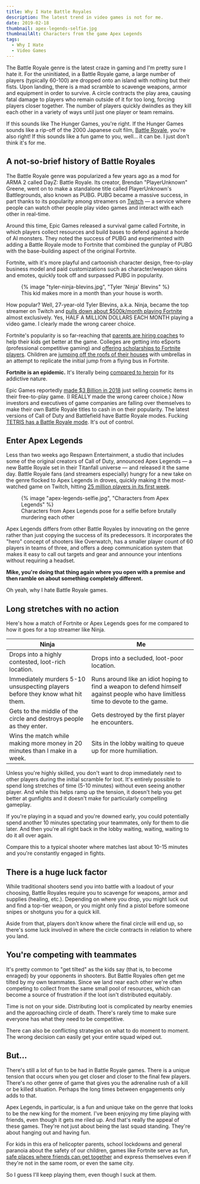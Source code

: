 ```yaml
---
title: Why I Hate Battle Royales
description: The latest trend in video games is not for me.
date: 2019-02-18
thumbnail: apex-legends-selfie.jpg
thumbnailAlt: Characters from the game Apex Legends
tags:
  - Why I Hate
  - Video Games
---
```


The Battle Royale genre is the latest craze in gaming and I'm pretty sure I hate it. For the uninitiated, in a Battle Royale game, a large number of players (typically 60-100) are dropped onto an island with nothing but their fists. Upon landing, there is a mad scramble to scavenge weapons, armor and equipment in order to survive. A circle contracts the play area, causing fatal damage to players who remain outside of it for too long, forcing players closer together. The number of players quickly dwindles as they kill each other in a variety of ways until just one player or team remains.

If this sounds like The Hunger Games, you're right. If the Hunger Games sounds like a rip-off of the 2000 Japanese cult film, [Battle Royale](https://www.youtube.com/watch?v=N0p1t-dC7Ko), you're also right! If this sounds like a fun game to you, well... it can be. I just don't think it's for me.

## A not-so-brief history of Battle Royales

The Battle Royale genre was popularized a few years ago as a mod for ARMA 2 called DayZ: Battle Royale. Its creator, Brendan "PlayerUnknown" Greene, went on to make a standalone title called PlayerUnknown's Battlegrounds, also known as PUBG. PUBG became a massive success, in part thanks to its popularity among streamers on [Twitch](https://www.twitch.tv/) — a service where people can watch other people play video games and interact with each other in real-time.

Around this time, Epic Games released a survival game called Fortnite, in which players collect resources and build bases to defend against a horde of AI monsters. They noted the success of PUBG and experimented with adding a Battle Royale mode to Fortnite that combined the gunplay of PUBG with the base-building aspect of the original Fortnite.

Fortnite, with it's more playful and cartoonish character design, free-to-play business model and paid customizations such as character/weapon skins and emotes, quickly took off and surpassed PUBG in popularity.

<figure class="ma-float-right">
  {% image "tyler-ninja-blevins.jpg", "Tyler 'Ninja' Blevins" %}
  <figcaption>
    This kid makes more in a month than your house is worth.
  </figcaption>
</figure>

How popular? Well, 27-year-old Tyler Blevins, a.k.a. Ninja, became the top streamer on Twitch and [pulls down about $500k/month playing Fortnite](https://www.businessinsider.com/ninja-tyler-blevins-twitch-subscribers-fortnite-drake-youtube-2018-3) almost exclusively. Yes, HALF A MILLION DOLLARS EACH MONTH playing a video game. I clearly made the wrong career choice.

Fortnite's popularity is so far-reaching that [parents are hiring coaches](https://www.businessinsider.com/fortnite-coaches-2018-7) to help their kids get better at the game. Colleges are getting into eSports (professional competitive gaming) and [offering scholarships to Fortnite players](https://techcrunch.com/2018/04/23/a-university-is-giving-scholarships-to-top-fortnite-players/). Children are [jumping off the roofs of their houses](https://www.thesun.co.uk/news/7240735/fortnite-warning-son-breaks-arm-garden-slide/) with umbrellas in an attempt to replicate the initial jump from a flying bus in Fortnite.

**Fortnite is an epidemic.** It's literally being [compared to heroin](https://www.usatoday.com/story/life/allthemoms/2018/12/09/fortnite-addiction-sending-kids-gaming-rehab/2221149002/) for its addictive nature.

Epic Games reportedly [made $3 Billion in 2018](https://techcrunch.com/2018/12/27/epic-fortnite-3-billion-profit/) just selling cosmetic items in their free-to-play game. (I REALLY made the wrong career choice.) Now investors and executives of game companies are falling over themselves to make their own Battle Royale titles to cash in on their popularity. The latest versions of Call of Duty and Battlefield have Battle Royale modes. Fucking [TETRIS has a Battle Royale mode](https://www.theverge.com/2019/2/13/18224020/tetris-99-battle-royale-nintendo-switch-fortnite). It's out of control.

## Enter Apex Legends

Less than two weeks ago Respawn Entertainment, a studio that includes some of the original creators of Call of Duty, announced Apex Legends — a new Battle Royale set in their Titanfall universe — and released it the same day. Battle Royale fans (and streamers especially) hungry for a new take on the genre flocked to Apex Legends in droves, quickly making it the most-watched game on Twitch, hitting [25 million players in its first week](https://www.forbes.com/sites/insertcoin/2019/02/12/apex-legends-just-hit-25-million-players-in-a-week-how-on-earth-is-this-happening/#83e4cf312d5a).

<figure>
  {% image "apex-legends-selfie.jpg", "Characters from Apex Legends" %}
  <figcaption>
    Characters from Apex Legends pose for a selfie before brutally murdering each other
  </figcaption>
</figure>

Apex Legends differs from other Battle Royales by innovating on the genre rather than just copying the success of its predecessors. It incorporates the "hero" concept of shooters like Overwatch, has a smaller player count of 60 players in teams of three, and offers a deep communication system that makes it easy to call out targets and gear and announce your intentions without requiring a headset.

**Mike, you're doing that thing again where you open with a premise and then ramble on about something completely different.**

Oh yeah, why I hate Battle Royale games.

## Long stretches with no action

Here's how a match of Fortnite or Apex Legends goes for me compared to how it goes for a top streamer like Ninja.

| Ninja | Me |
|---|---|
| Drops into a highly contested, loot-rich location. | Drops into a secluded, loot-poor location. |
| Immediately murders 5-10 unsuspecting players before they know what hit them. | Runs around like an idiot hoping to find a weapon to defend himself against people who have limitless time to devote to the game. |
| Gets to the middle of the circle and destroys people as they enter. | Gets destroyed by the first player he encounters. |
| Wins the match while making more money in 20 minutes than I make in a week. | Sits in the lobby waiting to queue up for more humiliation. |

Unless you're highly skilled, you don't want to drop immediately next to other players during the initial scramble for loot. It's entirely possible to spend long stretches of time (5-10 minutes) without even seeing another player. And while this helps ramp up the tension, it doesn't help you get better at gunfights and it doesn't make for particularly compelling gameplay.

If you're playing in a squad and you're downed early, you could potentially spend another 10 minutes spectating your teammates, only for them to die later. And then you're all right back in the lobby waiting, waiting, waiting to do it all over again.

Compare this to a typical shooter where matches last about 10-15 minutes and you're constantly engaged in fights.

## There is a huge luck factor

While traditional shooters send you into battle with a loadout of your choosing, Battle Royales require you to scavenge for weapons, armor and supplies (healing, etc.). Depending on where you drop, you might luck out and find a top-tier weapon, or you might only find a pistol before someone snipes or shotguns you for a quick kill.

Aside from that, players don't know where the final circle will end up, so there's some luck involved in where the circle contracts in relation to where you land.

## You're competing with teammates

It's pretty common to "get tilted" as the kids say (that is, to become enraged) by your opponents in shooters. But Battle Royales often get me tilted by my own teammates. Since we land near each other we're often competing to collect from the same small pool of resources, which can become a source of frustration if the loot isn't distributed equitably.

Time is not on your side. Distributing loot is complicated by nearby enemies and the approaching circle of death. There's rarely time to make sure everyone has what they need to be competitive.

There can also be conflicting strategies on what to do moment to moment. The wrong decision can easily get your entire squad wiped out.

## But...

There's still a lot of fun to be had in Battle Royale games. There is a unique tension that occurs when you get closer and closer to the final few players. There's no other genre of game that gives you the adrenaline rush of a kill or be killed situation. Perhaps the long times between engagements only adds to that.

Apex Legends, in particular, is a fun and unique take on the genre that looks to be the new king for the moment. I've been enjoying my time playing with friends, even though it gets me riled up. And that's really the appeal of these games. They're not just about being the last squad standing. They're about hanging out and having fun.

For kids in this era of helicopter parents, school lockdowns and general paranoia about the safety of our children, games like Fortnite serve as fun, [safe places where friends can get together](https://char.gd/blog/2018/fortnite-is-the-new-hangout-spot) and express themselves even if they're not in the same room, or even the same city.

So I guess I'll keep playing them, even though I suck at them.